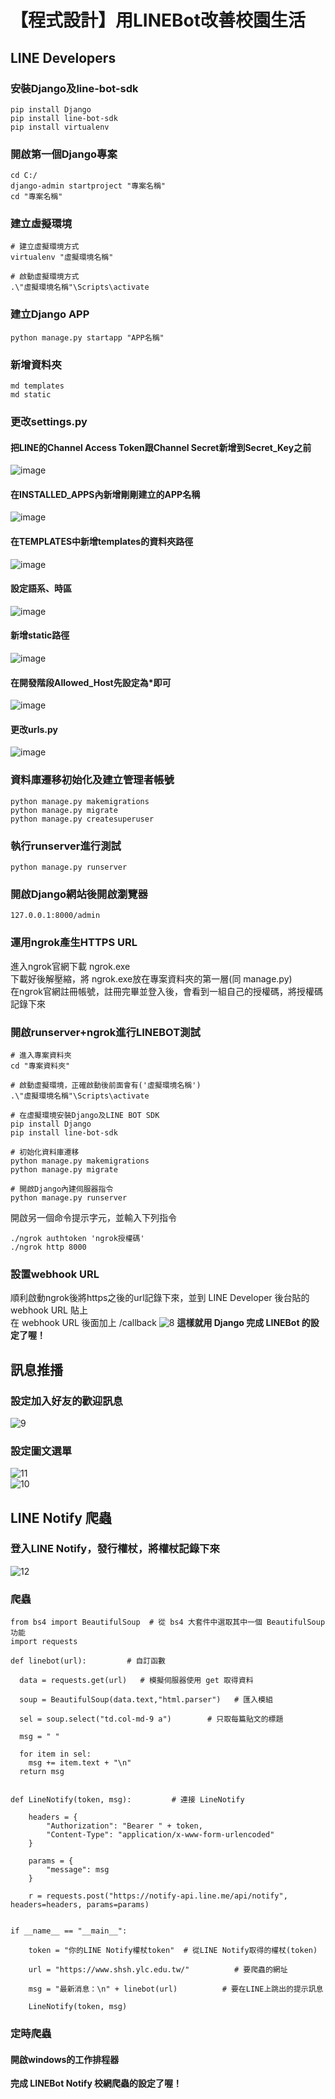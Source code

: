 # 【程式設計】用LINEBot改善校園生活
##  LINE Developers
### 安裝Django及line-bot-sdk
```
pip install Django
pip install line-bot-sdk
pip install virtualenv
```
### 開啟第一個Django專案
```
cd C:/
django-admin startproject "專案名稱"
cd "專案名稱"
```
### 建立虛擬環境
```
# 建立虛擬環境方式
virtualenv "虛擬環境名稱"

# 啟動虛擬環境方式
.\"虛擬環境名稱"\Scripts\activate
```
### 建立Django APP
```
python manage.py startapp "APP名稱"
```
### 新增資料夾
```
md templates
md static
```
### 更改settings.py
#### 把LINE的Channel Access Token跟Channel Secret新增到Secret_Key之前
![image](https://github.com/shsh0404/44fun/blob/main/1.png)
#### 在INSTALLED_APPS內新增剛剛建立的APP名稱
![image](https://github.com/shsh0404/44fun/blob/main/2.png)
#### 在TEMPLATES中新增templates的資料夾路徑
![image](https://github.com/shsh0404/44fun/blob/main/3.png)
#### 設定語系、時區
![image](https://github.com/shsh0404/44fun/blob/main/4.png)
#### 新增static路徑
![image](https://github.com/shsh0404/44fun/blob/main/5.png)
#### 在開發階段Allowed_Host先設定為*即可
![image](https://github.com/shsh0404/44fun/blob/main/6.png)
#### 更改urls.py
![image](https://github.com/shsh0404/44fun/blob/main/7.png)
### 資料庫遷移初始化及建立管理者帳號
```
python manage.py makemigrations
python manage.py migrate
python manage.py createsuperuser
```
### 執行runserver進行測試
```
python manage.py runserver
```
### 開啟Django網站後開啟瀏覽器
```
127.0.0.1:8000/admin
```
### 運用ngrok產生HTTPS URL
進入ngrok官網下載 ngrok.exe  
下載好後解壓縮，將 ngrok.exe放在專案資料夾的第一層(同 manage.py)  
在ngrok官網註冊帳號，註冊完畢並登入後，會看到一組自己的授權碼，將授權碼記錄下來
### 開啟runserver+ngrok進行LINEBOT測試
```
# 進入專案資料夾
cd "專案資料夾"

# 啟動虛擬環境，正確啟動後前面會有('虛擬環境名稱')
.\"虛擬環境名稱"\Scripts\activate

# 在虛擬環境安裝Django及LINE BOT SDK
pip install Django
pip install line-bot-sdk

# 初始化資料庫遷移
python manage.py makemigrations
python manage.py migrate

# 開啟Django內建伺服器指令
python manage.py runserver
```
開啟另一個命令提示字元，並輸入下列指令
```
./ngrok authtoken 'ngrok授權碼'
./ngrok http 8000
```
### 設置webhook URL
順利啟動ngrok後將https之後的url記錄下來，並到 LINE Developer 後台貼的 webhook URL 貼上  
在 webhook URL 後面加上 /callback
![8](https://user-images.githubusercontent.com/121269120/209457110-c034bff7-83e9-4eb6-b290-8099c774ed91.png)
**這樣就用 Django 完成 LINEBot 的設定了喔！**

##  訊息推播
### 設定加入好友的歡迎訊息
![9](https://user-images.githubusercontent.com/121269120/209457291-351cf760-aae4-4d51-8d76-ac4f2c1091a8.png)  
### 設定圖文選單
![11](https://user-images.githubusercontent.com/121269120/209457368-f53fc810-6c14-4750-b58c-1f647f6e1450.png)  
![10](https://user-images.githubusercontent.com/121269120/209457372-7d6c8449-682d-404d-a0a8-247c68bd3b6f.png)
## LINE Notify 爬蟲
### 登入LINE Notify，發行權杖，將權杖記錄下來
![12](https://user-images.githubusercontent.com/121269120/209457446-45c0c71e-803a-4376-9786-0bff1f414003.png)
### 爬蟲
```
from bs4 import BeautifulSoup  # 從 bs4 大套件中選取其中一個 BeautifulSoup 功能
import requests          

def linebot(url):         # 自訂函數

  data = requests.get(url)   # 模擬伺服器使用 get 取得資料

  soup = BeautifulSoup(data.text,"html.parser")   # 匯入模組

  sel = soup.select("td.col-md-9 a")        # 只取每篇貼文的標題

  msg = " "
  
  for item in sel:
    msg += item.text + "\n"     
  return msg


def LineNotify(token, msg):         # 連接 LineNotify

    headers = {
        "Authorization": "Bearer " + token,
        "Content-Type": "application/x-www-form-urlencoded"
    }

    params = {
        "message": msg
    }

    r = requests.post("https://notify-api.line.me/api/notify", headers=headers, params=params)

 
if __name__ == "__main__":

    token = "你的LINE Notify權杖token"  # 從LINE Notify取得的權杖(token)

    url = "https://www.shsh.ylc.edu.tw/"          # 要爬蟲的網址

    msg = "最新消息：\n" + linebot(url)          # 要在LINE上跳出的提示訊息

    LineNotify(token, msg)
```
### 定時爬蟲
#### 開啟windows的工作排程器

**完成 LINEBot Notify 校網爬蟲的設定了喔！**

